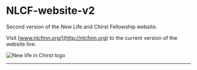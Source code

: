 # NLCF-website-v2

Second version of the New Life and Chirst Fellowship website.

Visit [www.nlcfmn.org/](http://nlcfmn.org) to the current version of the website live.

<img src="assets/img/logo.jpg"
alt="New life in Chirst logo" />

***
